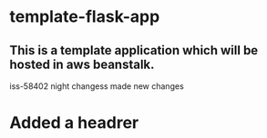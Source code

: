 # template-flask-app

## This is a template application which will be hosted in aws beanstalk. 
iss-58402
night changess
made new changes

# Added a headrer
